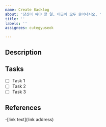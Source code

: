 ```yaml
---
name: Create Backlog
about: '당신이 해야 할 일, 이곳에 모두 쏟아내시오. '
title: ''
labels: ''
assignees: cutegyuseok

---
```


## Description

<!--
당신이 할 일에 대한 설명.
주의사항
- 당신이 하지 않는다고 가정하고 설명할것.
-->
## Tasks

-[ ] Task 1
-[ ] Task 2
-[ ] Task 3

## References

-[link text](link address)
